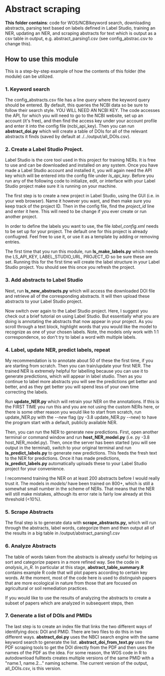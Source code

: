 # Abstract scraping
**This folder contains**: code for WOS/NCBIkeyword search, downloading abstracts, parsing text based on labels defined in Label Studio, training an NER, updating an NER, and scraping abstracts for text which is output as a csv table in output, e.g. abstract_parsing1.csv (see config_abstrac.csv to change this). 

## How to use this module
This is a step-by-step example of how the contents of this folder (the module) can be utilized.

### 1. Keyword search
The config_abstracts.csv file has a line *query* where the keyword query should be entered. By default, this queries the NCBI data so be sure to follow their search style. YOU WILL NEED AN NCBI KEY. The code accesses the API, for which you will need to go to the NCBI website, set up an account (it's free), and then find the access key under your account profile and enter it into the config file (ncbi_api_key). Then you can run **abstract_doi.py** which will create a table of DOIs for all of the relevant abstracts it finds (saved by default at ./../output/all_DOIs.csv).

### 2. Create a Label Studio Project. 
Label Studio is the core tool used in this project for training NERs. It is free to use and can be downloaded and installed on any system. Once you have made a Label Studio account and installed it, you will again need the API key which will be entered into the config file under *ls_api_key*. Before you run any of the following code to initialize, edit, or interface with your Label Studio project make sure it is running on your machine. 

The first step is to create a new project in Label Studio, using the GUI (i.e. in your web browser). Name it however you want, and then make sure you keep track of the project ID. Then in the config file, find the *project_id* line and enter it here. This will need to be change if you ever create or run another project. 

In order to define the labels you want to use, the file *label_config.xml* needs to be set up for your project. The default one for this project is already confiugred. Feel free to use it, or use it as a template by adding or removing entries. 

The first time that you run this module, run **ls_make_labels.py** which needs the LS_API_KEY, LABEL_STUDIO_URL, PROJECT_ID so be sure these are set. Running this for the first time will create the label structure in your Label Studio project. You should see this once you refresh the project. 

### 3. Add abstracts to Label Studio
Next, run **ls_new_abstracts.py** which will access the downloaded DOI file and retrieve all of the corresponding abstracts. It will then upload these abstracts to your Label Studio project. 

Now switch over again to the Label Studio project. Here, I suggest you check out a brief tutorial on using Label Studio. But essentially what you are doing is annotating the abstracts that now appear in your project. As you scroll through a text block, highlight words that you would like the model to recognize as one of your chosen labels. Note, the models only work with 1:1 correspondence, so don't try to label a word with multiple labels. 

### 4. Label, update NER, predict labels, repeat
My recommendation is to annotate about 50 of these the first time, if you are starting from scratch. Then you can train/update your first NER. The trained NER is extremely helpful for labelling because you can use it to generate predictions, which will appear in label studio. Then as you continue to label more abstracts you will see the predictions get better and better, and as they get better you will spend less of your own time correcting the labels. 

Run **update_NER.py** which will retrain your NER on the annotations. If this is the FIRST TIME you run this and you are not using the custom NERs here, or there is some other reason you would like to start from scratch, run update_NER.py with the *--new* flag (py -3.8 update_NER.py --new) to have the program start with a default, publicly available NER. 

Then, you can run the NER to generate new predictions. First, open another terminal or command window and run **host_NER_model.py** (i.e. py -3.8 host_NER_model.py). Then, once the server has been started (you will see output in the terminal), switch to your original terminal and run **ls_predict_labels.py** to generate new predictions. This feeds the fresh text to the NER for predictions. Once it has made predictions, **ls_predict_labels.py** automatically uploads these to your Label Studio project for your convenience. 

I recommend training the NER on at least 200 abstracts before I would really trust it. The models in *models/* have been trained on 800+, which is still a somewhat small number in the scheme of NERs. That means that the NER will still make mistakes, although its error rate is fairly low already at this threshold (<10%). 

### 5. Scrape Abstracts
The final step is to generate data with **scrape_abstracts.py,** which will run through the abstracts, label words, categorize them and then output all of the results in a big table in /output/abstract_parsing1.csv  

### 6. Analyze Abstracts
The table of words taken from the abstracts is already useful for helping us sort and categorize papers in a more refined way. See the code in *analysis_in_R.* In particular at this stage, **abstract_table_summary.R** contains example R code that will plot papers according to certain key words. At the moment, most of the code here is used to distinguish papers that are more ecological in nature from those that are focused on agricultural or soil remediation practices. 

If you would like to use the results of analyzing the abstracts to create a subset of papers which are analyzed in subsequent steps, then

### 7. Generate a list of DOIs and PMIDs
The last step is to create an index file that links the two different ways of identifying docs: DOI and PMID. There are two files to do this in two different ways. **abstract_doi.py** uses the NBCI search engine with the same keyword search to generate the list. **abstract_doi_from_text.py** uses the PDF scraping tools to get the DOI directly from the PDF and then uses the names of the PDF as the idea. For some reason, the WOS code in R to autodownload fulltexts creates multiple versions of the same PMID with a "name.1, name.2..." naming scheme. The current version of the output, all_DOIs.csv, is this version. 



